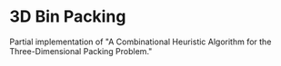# 3D Bin Packing
Partial implementation of "A Combinational Heuristic Algorithm for the Three-Dimensional Packing Problem."
